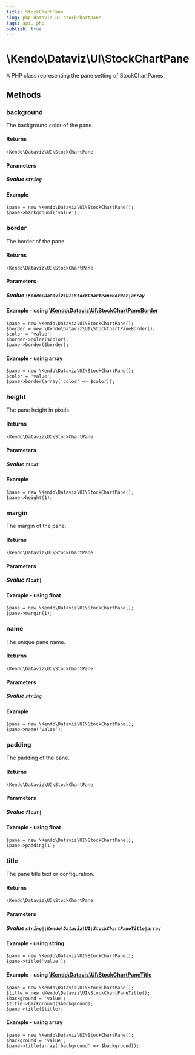 ```yaml
---
title: StockChartPane
slug: php-dataviz-ui-stockchartpane
tags: api, php
publish: true
---
```


# \Kendo\Dataviz\UI\StockChartPane

A PHP class representing the pane setting of StockChartPanes.


## Methods

### background
The background color of the pane.

#### Returns
`\Kendo\Dataviz\UI\StockChartPane`

#### Parameters

##### $value `string`



#### Example 
    $pane = new \Kendo\Dataviz\UI\StockChartPane();
    $pane->background('value');

### border

The border of the pane.

#### Returns
`\Kendo\Dataviz\UI\StockChartPane`

#### Parameters

##### $value `\Kendo\Dataviz\UI\StockChartPaneBorder|array`


#### Example - using [\Kendo\Dataviz\UI\StockChartPaneBorder](/api/wrappers/php/kendo/dataviz/ui/stockchartpaneborder)

    $pane = new \Kendo\Dataviz\UI\StockChartPane();
    $border = new \Kendo\Dataviz\UI\StockChartPaneBorder();
    $color = 'value';
    $border->color($color);
    $pane->border($border);

#### Example - using array

    $pane = new \Kendo\Dataviz\UI\StockChartPane();
    $color = 'value';
    $pane->border(array('color' => $color));

### height
The pane height in pixels.

#### Returns
`\Kendo\Dataviz\UI\StockChartPane`

#### Parameters

##### $value `float`



#### Example 
    $pane = new \Kendo\Dataviz\UI\StockChartPane();
    $pane->height(1);

### margin
The margin of the pane.

#### Returns
`\Kendo\Dataviz\UI\StockChartPane`

#### Parameters

##### $value `float|`



#### Example  - using float
    $pane = new \Kendo\Dataviz\UI\StockChartPane();
    $pane->margin(1);

### name
The unique pane name.

#### Returns
`\Kendo\Dataviz\UI\StockChartPane`

#### Parameters

##### $value `string`



#### Example 
    $pane = new \Kendo\Dataviz\UI\StockChartPane();
    $pane->name('value');

### padding
The padding of the pane.

#### Returns
`\Kendo\Dataviz\UI\StockChartPane`

#### Parameters

##### $value `float|`



#### Example  - using float
    $pane = new \Kendo\Dataviz\UI\StockChartPane();
    $pane->padding(1);

### title

The pane title text or configuration.

#### Returns
`\Kendo\Dataviz\UI\StockChartPane`

#### Parameters

##### $value `string|\Kendo\Dataviz\UI\StockChartPaneTitle|array`




#### Example  - using string
    $pane = new \Kendo\Dataviz\UI\StockChartPane();
    $pane->title('value');


#### Example - using [\Kendo\Dataviz\UI\StockChartPaneTitle](/api/wrappers/php/kendo/dataviz/ui/stockchartpanetitle)

    $pane = new \Kendo\Dataviz\UI\StockChartPane();
    $title = new \Kendo\Dataviz\UI\StockChartPaneTitle();
    $background = 'value';
    $title->background($background);
    $pane->title($title);

#### Example - using array

    $pane = new \Kendo\Dataviz\UI\StockChartPane();
    $background = 'value';
    $pane->title(array('background' => $background));

